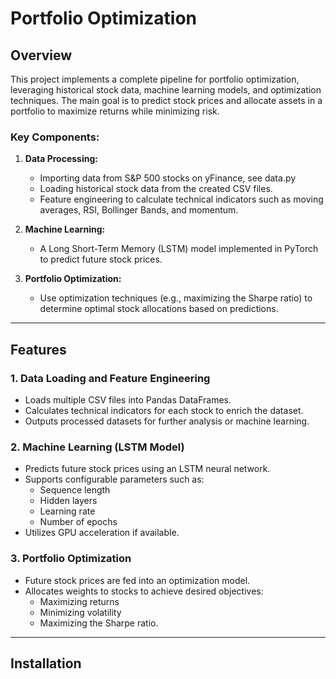 # Portfolio Optimization

## Overview
This project implements a complete pipeline for portfolio optimization, leveraging historical stock data, machine learning models, and optimization techniques. The main goal is to predict stock prices and allocate assets in a portfolio to maximize returns while minimizing risk.

### Key Components:
1. **Data Processing:**
   - Importing data from S&P 500 stocks on yFinance, see data.py
   - Loading historical stock data from the created CSV files.
   - Feature engineering to calculate technical indicators such as moving averages, RSI, Bollinger Bands, and momentum.

2. **Machine Learning:**
   - A Long Short-Term Memory (LSTM) model implemented in PyTorch to predict future stock prices.

3. **Portfolio Optimization:**
   - Use optimization techniques (e.g., maximizing the Sharpe ratio) to determine optimal stock allocations based on predictions.

---

## Features

### 1. Data Loading and Feature Engineering
- Loads multiple CSV files into Pandas DataFrames.
- Calculates technical indicators for each stock to enrich the dataset.
- Outputs processed datasets for further analysis or machine learning.

### 2. Machine Learning (LSTM Model)
- Predicts future stock prices using an LSTM neural network.
- Supports configurable parameters such as:
  - Sequence length
  - Hidden layers
  - Learning rate
  - Number of epochs
- Utilizes GPU acceleration if available.

### 3. Portfolio Optimization
- Future stock prices are fed into an optimization model.
- Allocates weights to stocks to achieve desired objectives:
  - Maximizing returns
  - Minimizing volatility
  - Maximizing the Sharpe ratio.

---

## Installation

